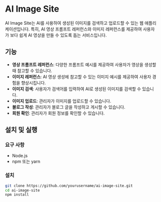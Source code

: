 # AI Image Site

AI Image Site는 AI를 사용하여 생성된 이미지를 검색하고 업로드할 수 있는 웹 애플리케이션입니다. 특히, AI 영상 프롬프트 레퍼런스와 이미지 레퍼런스를 제공하여 사용자가 보다 쉽게 AI 영상을 만들 수 있도록 돕는 서비스입니다.

## 기능

- **영상 프롬프트 레퍼런스**: 다양한 프롬프트 예시를 제공하여 사용자가 영상을 생성할 때 참고할 수 있습니다.
- **이미지 레퍼런스**: AI 영상 생성에 참고할 수 있는 이미지 예시를 제공하여 사용자 경험을 향상시킵니다.
- **이미지 검색**: 사용자가 검색어를 입력하여 AI로 생성된 이미지를 검색할 수 있습니다.
- **이미지 업로드**: 관리자가 이미지를 업로드할 수 있습니다.
- **블로그 작성**: 관리자가 블로그 글을 작성하고 게시할 수 있습니다.
- **회원 확인**: 관리자가 회원 정보를 확인할 수 있습니다.

## 설치 및 실행

### 요구 사항

- Node.js
- npm 또는 yarn

### 설치

```bash
git clone https://github.com/yourusername/ai-image-site.git
cd ai-image-site
npm install
```
